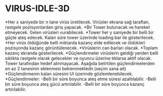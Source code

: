 # VIRUS-IDLE-3D
*Her x saniyede bir n tane virüs üretilecek. Virüsler ekrana sağ taraftan, rastgele pozisyonlardan giriş yapacak.
*Bir Tower bulunacak ve hareket etmeyecek. Gelen virüsleri vurabilecek.
*Tower her y saniyede bir belli bir güçte ateş edecek. Kalan süre tower üzerinde loading bar ile gösterilecek.
*Her virüs öldüğünde belli miktarda kazanç elde edilecek ve öldükleri pozisyonda kazanç görüntülenecek.
*Virüslerin can barları olacak.
*Toplam kazanç ekranda gösterilecek.
*Güçlendirmeler virüslerin geldiği yerden belli sıklıkta rastgele olarak gelecekler ve oyuncu üzerine tıklarsa aktif olacak. Tower tarafından hedef alınmayacak. Aşağıda belirtilen güçlendirmelerden en az 2 tanesinin eklenmesi beklenmektedir.(seçim sana ait)
*Güçlendirmenin kalan süresini UI üzerinde gözlemlenebilecek.
*Güçlendirmeler:
-Belli bir süre boyunca ateş etme süresi azaltılabilir.
-Belli bir süre boyunca ateş gücü artırılabilir.
-Belli bir süre boyunca kazanç artırılabilir.
